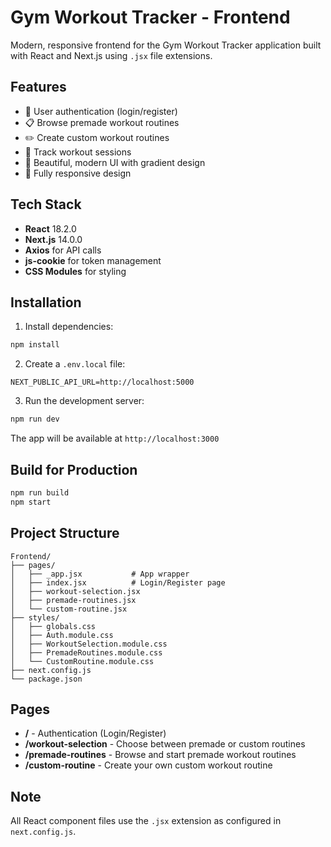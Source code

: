 # Gym Workout Tracker - Frontend

Modern, responsive frontend for the Gym Workout Tracker application built with React and Next.js using `.jsx` file extensions.

## Features

- 🔐 User authentication (login/register)
- 📋 Browse premade workout routines
- ✏️ Create custom workout routines
- 💪 Track workout sessions
- 🎨 Beautiful, modern UI with gradient design
- 📱 Fully responsive design

## Tech Stack

- **React** 18.2.0
- **Next.js** 14.0.0
- **Axios** for API calls
- **js-cookie** for token management
- **CSS Modules** for styling

## Installation

1. Install dependencies:
```bash
npm install
```

2. Create a `.env.local` file:
```env
NEXT_PUBLIC_API_URL=http://localhost:5000
```

3. Run the development server:
```bash
npm run dev
```

The app will be available at `http://localhost:3000`

## Build for Production

```bash
npm run build
npm start
```

## Project Structure

```
Frontend/
├── pages/
│   ├── _app.jsx           # App wrapper
│   ├── index.jsx          # Login/Register page
│   ├── workout-selection.jsx
│   ├── premade-routines.jsx
│   └── custom-routine.jsx
├── styles/
│   ├── globals.css
│   ├── Auth.module.css
│   ├── WorkoutSelection.module.css
│   ├── PremadeRoutines.module.css
│   └── CustomRoutine.module.css
├── next.config.js
└── package.json
```

## Pages

- **/** - Authentication (Login/Register)
- **/workout-selection** - Choose between premade or custom routines
- **/premade-routines** - Browse and start premade workout routines
- **/custom-routine** - Create your own custom workout routine

## Note

All React component files use the `.jsx` extension as configured in `next.config.js`.
